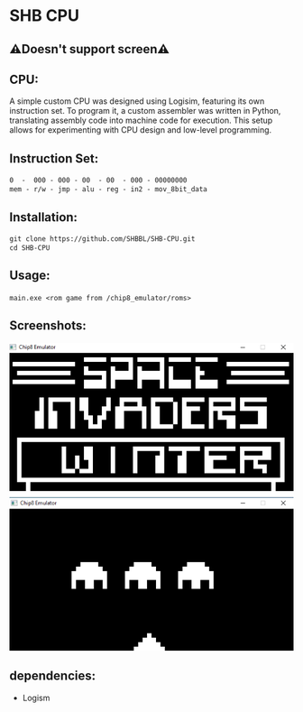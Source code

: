 # SHB CPU

## ⚠️Doesn't support screen⚠️

## CPU:
A simple custom CPU was designed using Logisim, featuring its own instruction set. To program it, a custom assembler was written in Python, translating assembly code into machine code for execution. This setup allows for experimenting with CPU design and low-level programming.

## Instruction Set:
 ```
0  -  000 - 000 - 00  - 00  - 000 - 00000000
mem - r/w - jmp - alu - reg - in2 - mov_8bit_data

```
## Installation:
```
git clone https://github.com/SHBBL/SHB-CPU.git
cd SHB-CPU
```
## Usage:
``
main.exe <rom game from /chip8_emulator/roms>
``

## Screenshots:
![alt text](https://github.com/SHBBL/chip8_emulator/blob/main/blob/invaders.png)
![alt text](https://github.com/SHBBL/chip8_emulator/blob/main/blob/invaders2.png)

## dependencies:
* Logism
